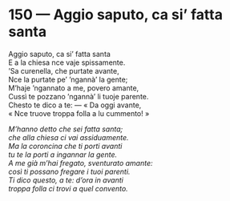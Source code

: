 # 150 — Aggio saputo, ca si’ fatta santa

Aggio saputo, ca si’ fatta santa  
E a la chiesa nce vaje spissamente.  
’Sa curenella, che purtate avante,  
Nce la purtate pe’ ’ngannà’ la gente;  
M’haje ’ngannato a me, povero amante,  
Cussì te pozzano ’ngannà’ li tuoje parente.  
Chesto te dico a te: — « Da oggi avante,  
« Nce truove troppa folla a lu cummento! »

_M’hanno detto che sei fatta santa;  
che alla chiesa ci vai assiduamente.  
Ma la coroncina che ti porti avanti  
tu te la porti a ingannar la gente.  
A me già m’hai fregato, sventurato amante:  
così ti possano fregare i tuoi parenti.  
Ti dico questo, a te: d’ora in avanti  
troppa folla ci trovi a quel convento._

